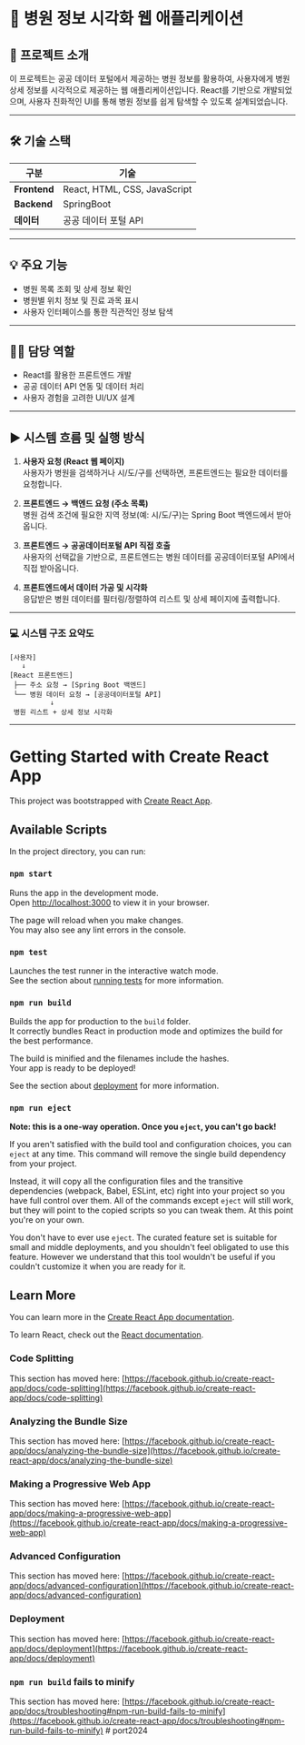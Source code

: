 # 🏥 병원 정보 시각화 웹 애플리케이션

## 📌 프로젝트 소개
이 프로젝트는 공공 데이터 포털에서 제공하는 병원 정보를 활용하여, 사용자에게 병원 상세 정보를 시각적으로 제공하는 웹 애플리케이션입니다. React를 기반으로 개발되었으며, 사용자 친화적인 UI를 통해 병원 정보를 쉽게 탐색할 수 있도록 설계되었습니다.

---

## 🛠 기술 스택

| 구분        | 기술 |
|-------------|------|
| **Frontend** | React, HTML, CSS, JavaScript |
| **Backend**  | SpringBoot |
| **데이터**   | 공공 데이터 포털 API |

---

## 💡 주요 기능

- 병원 목록 조회 및 상세 정보 확인
- 병원별 위치 정보 및 진료 과목 표시
- 사용자 인터페이스를 통한 직관적인 정보 탐색

---

## 👩‍💻 담당 역할

- React를 활용한 프론트엔드 개발
- 공공 데이터 API 연동 및 데이터 처리
- 사용자 경험을 고려한 UI/UX 설계

---

## ▶ 시스템 흐름 및 실행 방식

1. **사용자 요청 (React 웹 페이지)**  
   사용자가 병원을 검색하거나 시/도/구를 선택하면, 프론트엔드는 필요한 데이터를 요청합니다.

2. **프론트엔드 → 백엔드 요청 (주소 목록)**  
   병원 검색 조건에 필요한 지역 정보(예: 시/도/구)는 Spring Boot 백엔드에서 받아옵니다.

3. **프론트엔드 → 공공데이터포털 API 직접 호출**  
   사용자의 선택값을 기반으로, 프론트엔드는 병원 데이터를 공공데이터포털 API에서 직접 받아옵니다.

4. **프론트엔드에서 데이터 가공 및 시각화**  
   응답받은 병원 데이터를 필터링/정렬하여 리스트 및 상세 페이지에 출력합니다.

---

### 💻 시스템 구조 요약도

```plaintext
[사용자]
   ↓
[React 프론트엔드]
 ├── 주소 요청 → [Spring Boot 백엔드]
 └── 병원 데이터 요청 → [공공데이터포털 API]
          ↓
 병원 리스트 + 상세 정보 시각화
```

---


# Getting Started with Create React App

This project was bootstrapped with [Create React App](https://github.com/facebook/create-react-app).

## Available Scripts

In the project directory, you can run:

### `npm start`

Runs the app in the development mode.\
Open [http://localhost:3000](http://localhost:3000) to view it in your browser.

The page will reload when you make changes.\
You may also see any lint errors in the console.

### `npm test`

Launches the test runner in the interactive watch mode.\
See the section about [running tests](https://facebook.github.io/create-react-app/docs/running-tests) for more information.

### `npm run build`

Builds the app for production to the `build` folder.\
It correctly bundles React in production mode and optimizes the build for the best performance.

The build is minified and the filenames include the hashes.\
Your app is ready to be deployed!

See the section about [deployment](https://facebook.github.io/create-react-app/docs/deployment) for more information.

### `npm run eject`

**Note: this is a one-way operation. Once you `eject`, you can't go back!**

If you aren't satisfied with the build tool and configuration choices, you can `eject` at any time. This command will remove the single build dependency from your project.

Instead, it will copy all the configuration files and the transitive dependencies (webpack, Babel, ESLint, etc) right into your project so you have full control over them. All of the commands except `eject` will still work, but they will point to the copied scripts so you can tweak them. At this point you're on your own.

You don't have to ever use `eject`. The curated feature set is suitable for small and middle deployments, and you shouldn't feel obligated to use this feature. However we understand that this tool wouldn't be useful if you couldn't customize it when you are ready for it.

## Learn More

You can learn more in the [Create React App documentation](https://facebook.github.io/create-react-app/docs/getting-started).

To learn React, check out the [React documentation](https://reactjs.org/).

### Code Splitting

This section has moved here: [https://facebook.github.io/create-react-app/docs/code-splitting](https://facebook.github.io/create-react-app/docs/code-splitting)

### Analyzing the Bundle Size

This section has moved here: [https://facebook.github.io/create-react-app/docs/analyzing-the-bundle-size](https://facebook.github.io/create-react-app/docs/analyzing-the-bundle-size)

### Making a Progressive Web App

This section has moved here: [https://facebook.github.io/create-react-app/docs/making-a-progressive-web-app](https://facebook.github.io/create-react-app/docs/making-a-progressive-web-app)

### Advanced Configuration

This section has moved here: [https://facebook.github.io/create-react-app/docs/advanced-configuration](https://facebook.github.io/create-react-app/docs/advanced-configuration)

### Deployment

This section has moved here: [https://facebook.github.io/create-react-app/docs/deployment](https://facebook.github.io/create-react-app/docs/deployment)

### `npm run build` fails to minify

This section has moved here: [https://facebook.github.io/create-react-app/docs/troubleshooting#npm-run-build-fails-to-minify](https://facebook.github.io/create-react-app/docs/troubleshooting#npm-run-build-fails-to-minify)
#   p o r t 2 0 2 4 
 
 
